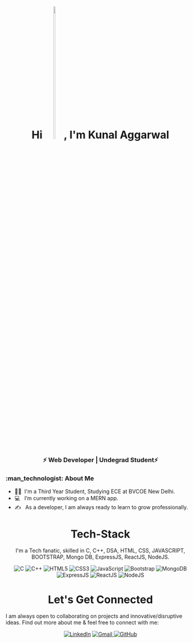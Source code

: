 <h1 align="center"> Hi <img src="https://raw.githubusercontent.com/aemmadi/aemmadi/master/wave.gif" width="10%" height="30%">, I'm Kunal Aggarwal</h1>

<h3 align="center">⚡ Web Developer | Undegrad Student⚡</h3>

<div align="left"> 
  <h3> :man_technologist: About Me </h3>

- :student: &nbsp;I'm a Third Year Student, Studying ECE at BVCOE New Delhi.
- :computer: &nbsp; I’m currently working on a MERN app.
- :writing_hand: &nbsp; As a developer, I am always ready to learn to grow professionally.
</div>

<h1 align="center">Tech-Stack</h1>

<p align="center"> I'm a Tech fanatic, skilled in C, C++, DSA, HTML, CSS, JAVASCRIPT, BOOTSTRAP, Mongo DB, ExpressJS, ReactJS, NodeJS. </p>

<p align="center"> 
  <img alt="C" src="https://img.shields.io/badge/c-%2300599C.svg?&style=for-the-badge&logo=c&logoColor=white" />
  <img alt="C++" src="https://img.shields.io/badge/c++-%2300599C.svg?&style=for-the-badge&logo=c%2B%2B&ogoColor=white" />
  <img alt="HTML5" src="https://img.shields.io/badge/html5-%23E34F26.svg?&style=for-the-badge&logo=html5&logoColor=white" />
  <img alt="CSS3" src="https://img.shields.io/badge/css3-%231572B6.svg?&style=for-the-badge&logo=css3&logoColor=white" />
  <img alt="JavaScript" src="https://img.shields.io/badge/javascript-%23323330.svg?&style=for-the-badge&logo=javascript&logoColor=%23F7DF1E" />
  <img alt="Bootstrap" src="https://img.shields.io/badge/-bootstrap-5448C8?style=for-the-badge&logo=bootstrap&logoColor=white" />
  <img alt="MongoDB"	src="https://img.shields.io/badge/MongoDB-4EA94B?style=for-the-badge&logo=mongodb&logoColor=white"/>
  <img alt="ExpressJS" src="https://img.shields.io/badge/Express.js-000000?style=for-the-badge&logo=express&logoColor=white"/>
  <img alt="ReactJS" src="https://img.shields.io/badge/react-%2320232a.svg?style=for-the-badge&logo=react&logoColor=%2361DAFB"/>
  <img alt="NodeJS" src="https://img.shields.io/badge/Node.js-339933?style=for-the-badge&logo=nodedotjs&logoColor=white" />
</p>

<h1 align="center">Let's Get Connected</h1>
<p>I am always open to collaborating on projects and innovative/disruptive ideas. Find out more about me & feel free to connect with me:</p>

<div align="center">

<a  href="https://www.linkedin.com/in/kunal--aggarwal/" target="_blank"><img alt="LinkedIn" src="https://img.shields.io/badge/linkedin%20-%230077B5.svg?&style=for-the-badge&logo=linkedin&logoColor=white" /></a>
<a href="mailto:kunalaggarwal172@gmail.com"><img  alt="Gmail" src="https://img.shields.io/badge/Gmail-D14836?style=for-the-badge&logo=gmail&logoColor=white" />
<a href="https://github.com/Kunal172/" target="_blank"><img alt="GitHub" src="https://img.shields.io/badge/GitHub-100000?style=for-the-badge&logo=github&logoColor=white" /></a>
 <br>
  
</div>
